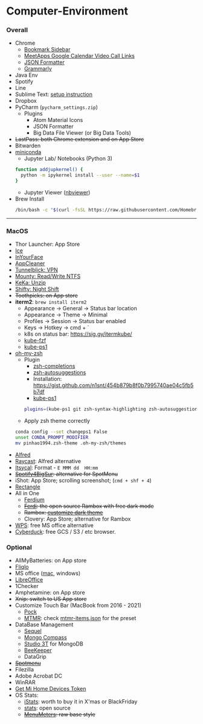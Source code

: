 # Computer-Environment

### Overall

* Chrome
  * [Bookmark Sidebar](https://chrome.google.com/webstore/detail/bookmark-sidebar/jdbnofccmhefkmjbkkdkfiicjkgofkdh)
  * [MeetApps Google Calendar Video Call Links](https://chrome.google.com/webstore/detail/meetapps-google-calendar/jgliplolinicikblamobaaagffepghie)
  * [JSON Formatter](https://chrome.google.com/webstore/detail/json-formatter/bcjindcccaagfpapjjmafapmmgkkhgoa)
  * [Grammarly](https://chrome.google.com/webstore/detail/grammarly-grammar-checker/kbfnbcaeplbcioakkpcpgfkobkghlhen)
* Java Env
* Spotify
* Line
* Sublime Text: [setup instruction](https://github.com/pinhao1994/Computer-Environment/blob/master/sublime-text.md)
* Dropbox
* PyCharm (`pycharm_settings.zip`)
  * Plugins
    * Atom Material Icons
    * JSON Formatter
    * Big Data File Viewer (or Big Data Tools)  
* <s>LastPass: both Chrome extension and on App Store</s>
* Bitwarden
* [miniconda](https://docs.conda.io/en/latest/miniconda.html)
  * Jupyter Lab/ Notebooks (Python 3)
  ```bash
  function addjupkernel() {
    python -m ipykernel install --user --name=$1
  }
  ```
  * Jupyter Viewer ([nbviewer](https://github.com/tuxu/nbviewer-app))
* Brew Install
  ```bash
  /bin/bash -c "$(curl -fsSL https://raw.githubusercontent.com/Homebrew/install/HEAD/install.sh)"
  ```  

---

### MacOS

* Thor Launcher: App Store
* [Ice](https://github.com/jordanbaird/Ice)
* [InYourFace](https://www.inyourface.app/)
* [AppCleaner](https://freemacsoft.net/appcleaner/)
* [Tunnelblick: VPN](https://tunnelblick.net/)
* [Mounty: Read/Write NTFS](https://mac.filehorse.com/download-mounty/)
* [KeKa: Unzip](https://www.keka.io/en/)
* [Shifty: Night Shift](https://shifty.natethompson.io/en/)
* <s>Toothpicks: on App store</s>
* __iterm2__: `brew install iterm2`
  * Appearance &rarr; General &rarr; Status bar location
  * Appearance &rarr; Theme &rarr; Minimal
  * Profiles &rarr; Session &rarr; Status bar enabled
  * Keys &rarr; Hotkey &rarr; cmd + `
  * k8s on status bar: https://sig.gy/itermkube/
  * [kube-fzf](https://github.com/thecasualcoder/kube-fzf)
  * [kube-ps1](https://github.com/jonmosco/kube-ps1)
* [oh-my-zsh](https://ohmyz.sh/)
  * Plugin
    * [zsh-completions](https://github.com/zsh-users/zsh-completions)
    * [zsh-autosuggestions](https://github.com/zsh-users/zsh-autosuggestions)
    * Installation: https://gist.github.com/n1snt/454b879b8f0b7995740ae04c5fb5b7df
    * [kube-ps1](https://github.com/jonmosco/kube-ps1)
    ```bash
    plugins=(kube-ps1 git zsh-syntax-highlighting zsh-autosuggestions)
    ```
  * Apply zsh theme correctly
  ```bash
  conda config --set changeps1 False
  unset CONDA_PROMPT_MODIFIER
  mv pinhao1994.zsh-theme .oh-my-zsh/themes
  ```
* [Alfred](https://www.alfredapp.com/)
* [Raycast](https://www.raycast.com/): Alfred alternative
* [Itsycal](https://www.mowglii.com/itsycal/): Format - `E MMM dd  HH:mm`
* <s>[Spotify4BigSur](https://github.com/fabiusBile/Spotify4BigSur): alternative for SpotMenu </s>
* iShot: App Store; scrolling screenshot; (`cmd + shf + 4`)
* [Rectangle](https://rectangleapp.com/)
* All in One
  * [Ferdium](https://ferdium.org/) 
  * <s>[Ferdi](https://getferdi.com/): the open source Rambox with free dark mode</s>
  * <s>Rambox: [customize dark theme](https://github.com/pinhao1994/Computer-Environment/blob/master/Rambox) </s>  
  * Clovery: App Store; alternative for Rambox
* [WPS](https://www.wps.com/download/): free MS office alternative
* [Cyberduck](https://cyberduck.io/): free GCS / S3 / etc browser.


### Optional

* AllMyBatteries: on App store
* [Fliqlo](https://fliqlo.com/)
* MS office ([mac](https://drive.google.com/file/d/12FGjwn0kZY4fOZfkbsC_TfjWjPri1ohu/view?usp=sharing), windows)
* [LibreOffice](https://www.libreoffice.org/) 
* 1Checker
* Amphetamine: on App store
* <s>Xnip: switch to US App store</s>
* Customize Touch Bar (MacBook from 2016 - 2021)
  * [Pock](https://pock.dev/)
  * [MTMR](https://mtmr.app/): check [mtmr-items.json](https://github.com/pinhao1994/Computer-Environment/blob/master/mtmr-items.json) for the preset
* DataBase Management
  * [Sequel](http://www.sequelpro.com/)
  * [Mongo Compass](https://www.mongodb.com/try/download/compass)
  * [Studio 3T](https://studio3t.com/) for MongoDB
  * [BeeKeeper](https://www.beekeeperstudio.io/)
  * DataGrip
* <s>[Spotmenu](https://kmikiy.github.io/SpotMenu/) </s>
* Filezilla
* Adobe Acrobat DC
* WinRAR
* [Get Mi Home Devices Token](https://github.com/Maxmudjon/Get_MiHome_devices_token)
* OS Stats: 
  * [iStats](https://drive.google.com/file/d/1W7xyxoxytAIETmN7_25QXMbplDhBYAH9/view?usp=sharing): worth to buy it in X'mas or BlackFriday
  * [stats](https://github.com/exelban/stats): open source
  * <s>[MenuMeters](https://member.ipmu.jp/yuji.tachikawa/MenuMetersElCapitan/): raw base style</s>
